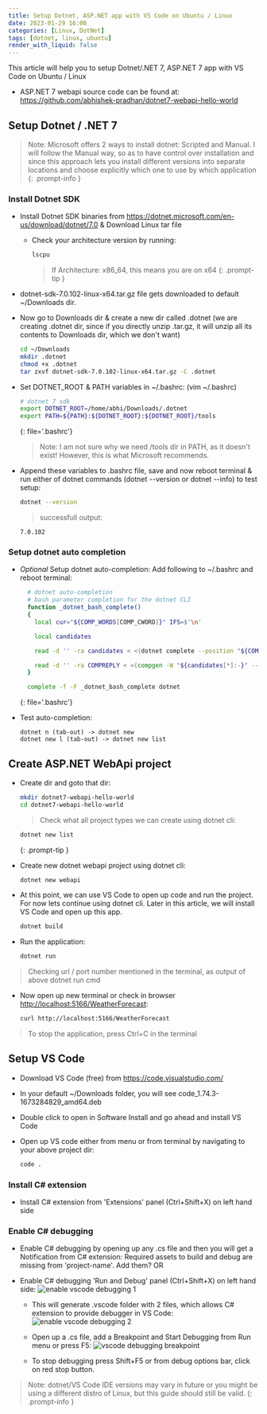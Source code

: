 ```yaml
---
title: Setup Dotnet, ASP.NET app with VS Code on Ubuntu / Linux
date: 2023-01-29 16:00
categories: [Linux, DotNet]
tags: [dotnet, linux, ubuntu]
render_with_liquid: false
---
```


This article will help you to setup Dotnet/.NET 7, ASP.NET 7 app with VS Code on Ubuntu / Linux
- ASP.NET 7 webapi source code can be found at: <https://github.com/abhishek-pradhan/dotnet7-webapi-hello-world> 

## Setup Dotnet / .NET 7

> Note: Microsoft offers 2 ways to install dotnet: Scripted and Manual. I will follow the Manual way, so as to have control over installation and since this approach lets you install different versions into separate locations and choose explicitly which one to use by which application
{: .prompt-info }

### Install Dotnet SDK

- Install Dotnet SDK binaries from <https://dotnet.microsoft.com/en-us/download/dotnet/7.0> &amp; Download Linux tar file

  - Check your architecture version by running:

    ```bash
    lscpu
    ```

    > If Architecture: x86_64, this means you are on x64
    {: .prompt-tip }

- dotnet-sdk-7.0.102-linux-x64.tar.gz file gets downloaded to default ~/Downloads dir.

- Now go to Downloads dir &amp; create a new dir called .dotnet (we are creating .dotnet dir, since if you directly unzip .tar.gz, it will unzip all its contents to Downloads dir, which we don't want) 

  ```bash
  cd ~/Downloads
  mkdir .dotnet
  chmod +x .dotnet
  tar zxvf dotnet-sdk-7.0.102-linux-x64.tar.gz -C .dotnet
  ```

- Set DOTNET_ROOT &amp; PATH variables in ~/.bashrc: (vim ~/.bashrc) 

   ```bash
  # dotnet 7 sdk
  export DOTNET_ROOT=/home/abhi/Downloads/.dotnet
  export PATH=${PATH}:${DOTNET_ROOT}:${DOTNET_ROOT}/tools
  ```
  {: file='.bashrc'}

    > Note: I am not sure why we need /tools dir in PATH, as it doesn't exist! However, this is what Microsoft recommends.

- Append these variables to .bashrc file, save and now reboot terminal &amp; run either of dotnet commands (dotnet --version or dotnet --info) to test setup:

  ```bash
  dotnet --version
  ```
  > successfull output: 
    ```terminal
    7.0.102
    ```

### Setup dotnet auto completion

- *Optional* Setup dotnet auto-completion: Add following to ~/.bashrc and reboot terminal:

  ```bash
    # dotnet auto-completion 
    # bash parameter completion for the dotnet CLI 
    function _dotnet_bash_complete() 
    { 
      local cur="${COMP_WORDS[COMP_CWORD]}" IFS=$'\n' 

      local candidates

      read -d '' -ra candidates < <(dotnet complete --position "${COMP_POINT}" "${COMP_LINE}" 2>/dev/null)

      read -d '' -ra COMPREPLY < <(compgen -W "${candidates[*]:-}" -- "$cur")
    }

    complete -f -F _dotnet_bash_complete dotnet
  ```
  {: file='.bashrc'}

- Test auto-completion:

  ```terminal
  dotnet n (tab-out) -> dotnet new
  dotnet new l (tab-out) -> dotnet new list
  ```

## Create ASP.NET WebApi project

- Create dir and goto that dir:

  ```bash
  mkdir dotnet7-webapi-hello-world
  cd dotnet7-webapi-hello-world
  ```

  > Check what all project types we can create using dotnet cli:
  ```bash
  dotnet new list
  ```
  {: .prompt-tip }

- Create new dotnet webapi project using dotnet cli:

  ```bash
  dotnet new webapi
  ```

- At this point, we can use VS Code to open up code and run the project. For now lets continue using dotnet cli. Later in this article, we will install VS Code and open up this app.

  ```bash
  dotnet build
  ```

- Run the application:

  ```bash
  dotnet run
  ```

> Checking url / port number mentioned in the terminal, as output of above dotnet run cmd

- Now open up new terminal or check in browser <http://localhost:5166/WeatherForecast>:

  ```bash
  curl http://localhost:5166/WeatherForecast
  ```

> To stop the application, press Ctrl+C in the terminal


## Setup VS Code

- Download VS Code (free) from <https://code.visualstudio.com/>

- In your default ~/Downloads folder, you will see code_1.74.3-1673284829_amd64.deb

- Double click to open in Software Install and go ahead and install VS Code

- Open up VS code either from menu or from terminal by navigating to your above project dir:

  ```bash
  code . 
  ```

### Install C# extension

- Install C# extension from 'Extensions' panel (Ctrl+Shift+X) on left hand side

### Enable C# debugging

- Enable C# debugging by opening up any .cs file and then you will get a Notification from C# extension: Required assets to build and debug are missing from 'project-name'. Add them? OR

- Enable C# debugging 'Run and Debug' panel (Ctrl+Shift+X) on left hand side:
  ![enable vscode debugging 1](/assets/img/posts/2023-01-29-setup-dotnet-with-vscode/enable-vscode-debugging-1.png)

  - This will generate .vscode folder with 2 files, which allows C# extension to provide debugger in VS Code:
   ![enable vscode debugging 2](/assets/img/posts/2023-01-29-setup-dotnet-with-vscode/enable-vscode-debugging-2.png)

  - Open up a .cs file, add a Breakpoint and Start Debugging from Run menu or press F5:
   ![vscode debugging breakpoint](/assets/img/posts/2023-01-29-setup-dotnet-with-vscode/vscode-debugging-breakpoint.png)

   - To stop debugging press Shift+F5 or from debug options bar, click on red stop button.

> Note: dotnet/VS Code IDE versions may vary in future or you might be using a different distro of Linux, but this guide should still be valid.
{: .prompt-info }